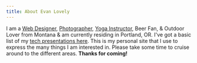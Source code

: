 ```yaml
---
title: About Evan Lovely
---
```


I am a [Web Designer](/portfolio), [Photographer](/photos), [Yoga Instructor](/yoga), Beer Fan, & Outdoor Lover from Montana & am currently residing in Portland, OR. I've got a basic list of my [tech presentations here](presentations). This is my personal site that I use to express the many things I am interested in. Please take some time to cruise around to the different areas. **Thanks for coming!**
